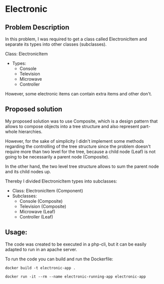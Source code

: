 # Electronic

## Problem Description
In this problem, I was required to get a class called ElectronicItem 
and separate its types into other classes (subclasses).

Class: ElectronicItem
* Types:
    * Console
    * Television
    * Microwave
    * Controller

However, some electronic items can contain extra items and other don't.

## Proposed solution
My proposed solution was to use Composite, which is a design pattern that allows to compose objects into a tree structure and also represent part-whole hierarchies.

However, for the sake of simplicity I didn't implement some methods regarding the controlling of the tree structure since the problem doesn't require more than two level for the tree, because a child node (Leaf)
is not going to be necessarily a parent node (Composite).

In the other hand, the two level tree structure allows to sum the parent node and its child nodes up. 

Thereby I divided ElectronicItem types into subclasses:
* Class: ElectronicItem (Component)
* Subclasses: 
    * Console (Composite)
    * Television (Composite)
    * Microwave (Leaf)
    * Controller (Leaf)

## Usage:
The code was created to be executed in a php-cli, but it can be easily adapted to run in an apache server.

To run the code you can build and run the Dockerfile:

` docker build -t electronic-app . `

` docker run -it --rm --name electronic-running-app electronic-app `


